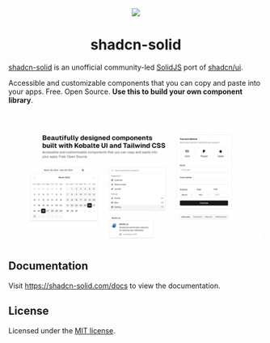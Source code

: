 <p align="center">
 <img align="center" src="https://raw.githubusercontent.com/hngngn/shadcn-solid/main/apps/www/public/android-chrome-192x192.png" height="96" />
 <h1 align="center">
  shadcn-solid
 </h1>
</p>

[shadcn-solid](https://shadcn-solid.vercel.app/) is an unofficial community-led [SolidJS](https://www.solidjs.com/) port of [shadcn/ui](https://ui.shadcn.com/).

Accessible and customizable components that you can copy and paste into your apps. Free. Open Source. **Use this to build your own component library**.

![hero](apps/www/public/og.png)

## Documentation

Visit https://shadcn-solid.com/docs to view the documentation.

## License

Licensed under the [MIT license](https://github.com/hngngn/shadcn-solid/blob/main/LICENSE.md).
